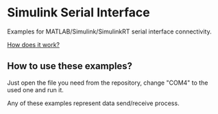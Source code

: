 # Simulink Serial Interface
Examples for MATLAB/Simulink/SimulinkRT serial interface connectivity.

[How does it work?](/tutorial/SSI.MD)

## How to use these examples?

Just open the file you need from the repository, change "COM4" to the used one and run it.

Any of these examples represent data send/receive process. 